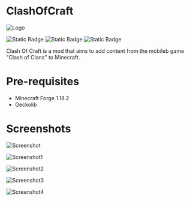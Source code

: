 # ClashOfCraft

![Logo](https://mcreator.net/sites/default/files/styles/modification_slider_pi/public/2021-11/logomodding_0.webp?itok=icP2uoE3)

![Static Badge](https://img.shields.io/badge/Alpha-orange) ![Static Badge](https://img.shields.io/badge/1.18.2-blue) ![Static Badge](https://img.shields.io/badge/800%2B%20downloads-gray)

Clash Of Craft is a mod that aims to add content from the mobileb game "Clash of Clans" to Minecraft.
# Pre-requisites

- Minecraft Forge 1.18.2
- Geckolib

# Screenshots

![Screenshot](https://mcreator.net/sites/default/files/styles/modification_slider_pi/public/2021-11/2021-11-21_21.57.35.webp?itok=Dn9EQWk6)

![Screenshot1](https://mcreator.net/sites/default/files/styles/modification_slider_pi/public/2021-11/2021-11-21_22.15.05.webp?itok=7Sa33MMf)

![Screenshot2](https://mcreator.net/sites/default/files/styles/modification_slider_pi/public/2021-11/2021-11-21_21.45.41.webp?itok=CKOiNse4)

![Screenshot3](https://mcreator.net/sites/default/files/styles/modification_slider_pi/public/2021-11/2021-11-21_21.46.08.webp?itok=3k5DhUGF)

![Screenshot4](https://mcreator.net/sites/default/files/styles/modification_slider_pi/public/2021-11/2021-11-21_21.44.35.webp?itok=sjwpqUF2)